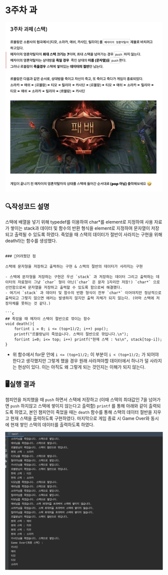 # 3주차 과

![ex_screenshot](./img/_2020-09-22__3.08.08.png)

## 🔍작성코드 설명

스택에 배열을 넣기 위해 typedef를 이용하여 char*를 element로 지정하여 사용
자료가 쌓이는 stack과 데이터 및 함수의 반환 형식을 element로 지정하여 문자열이 저장되고 출력될 수 있도록 하였다.
죽었을 때 스택의 데이터가 절반이 사라지는 구현을 위해 death라는 함수를 생성했다.

```

### 📌어려웠던 점

스택에 문자형을 저장하고 출력하는 구현 & 스택의 절반의 데이터가 사라지는 구현

- 스택에 문자형을 저장하는 구현은 우선 `stack` 과 저장하는 데이터 그리고 출력하는 데이터의 자료형이 그냥 `char` 형이 아닌(`char` 은 문자 1자리만 저장!) `char*` 으로 선언함으로써 문자열을 저장하고 출력할 수 있도록 함으로써 해결했다.
- 여기서 `stack` 과 데이터 및 함수의 반환 형식이 전부 `char*` 이어야지만 정상적으로 출력되고 그렇지 않으면 에러는 발생하지 않지만 출력 자체가 되지 않는다. (아마 스택에 저장자체를 못하는 것 같다.)

```c
## 죽었을 때 메자이 스택이 절반으로 깎이는 함수
void death(){
    for(int i = 0; i <= (top+1)/2; i++) pop();
    printf("르블랑님이 죽었습니다. 스택이 절반으로 깎입니다.\n");
    for(int i=0; i<= top; i++) printf("현재 스택 : %s\n", stack[top-i]);
}
```

- 위 함수에서 for문 안에 `i <= (top+1)/2;` 이 부분이 `i < (top+1)/2;` 가 되어야 한다고 생각했지만 그렇게 했을 경우 원래 사라져야할 데이터에서 하나가 덜 사라지는 현상이 있다. 이는 아직도 왜 그렇게 되는 것인지는 이해가 되지 않는다.

## 🖥실행 결과

챔피언을 처치했을 때 `push` 하면서 스택에 저장하고 (이때 스택의 최대값인 7을 넘어가면 `push` 하지않고 스택에 쌓이지 않는다고 출력함) `printf` 를 통해 아래와 같이 출력되도록 하였고, 본인 챔피언이 죽었을 때는 `death` 함수를 통해 스택의 데이터 절반을 지우고 현재 스택을 출력하도록 구현하였다. 
마지막으로 게임 종료 시 Game Over와 동시에 현재 쌓인 스택의 데이터를 출력하도록 하였다.

![ex_screenshot](./img/_2020-09-22__2.47.08.png)